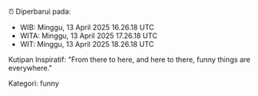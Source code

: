 ⏰ Diperbarui pada:
- WIB: Minggu, 13 April 2025 16.26.18 UTC
- WITA: Minggu, 13 April 2025 17.26.18 UTC
- WIT: Minggu, 13 April 2025 18.26.18 UTC

Kutipan Inspiratif:
"From there to here, and here to there, funny things are everywhere."


Kategori: funny

